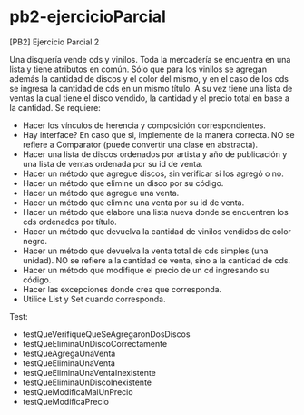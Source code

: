 # pb2-ejercicioParcial
[PB2] Ejercicio Parcial 2

Una disquería vende cds y vinilos. Toda la mercadería se encuentra en una lista y tiene atributos en común. Sólo que para los vinilos se agregan además la cantidad de discos y el color del mismo, y en el caso de los cds se ingresa la cantidad de cds en un mismo título.
A su vez tiene una lista de ventas la cual tiene el disco vendido, la cantidad y el precio total en base a la cantidad. Se requiere:

- Hacer los vínculos de herencia y composición correspondientes.
- Hay interface? En caso que si, implemente de la manera correcta. NO se refiere a Comparator (puede convertir una clase en abstracta).
- Hacer una lista de discos ordenados por artista y año de publicación y una lista de ventas ordenada por su id de venta.
- Hacer un método que agregue discos, sin verificar si los agregó o no.
- Hacer un método que elimine un disco por su código.
- Hacer un método que agregue una venta.
- Hacer un método que elimine una venta por su id de venta.
- Hacer un método que elabore una lista nueva donde se encuentren los cds ordenados por título.
- Hacer un método que devuelva la cantidad de vinilos vendidos de color negro.
- Hacer un método que devuelva la venta total de cds simples (una unidad). NO se refiere a la cantidad de venta, sino a la cantidad de cds.
- Hacer un método que modifique el precio de un cd ingresando su código.
- Hacer las excepciones donde crea que corresponda.
- Utilice List y Set cuando corresponda.

Test:
- testQueVerifiqueQueSeAgregaronDosDiscos
- testQueEliminaUnDiscoCorrectamente
- testQueAgregaUnaVenta
- testQueEliminaUnaVenta
- testQueEliminaUnaVentaInexistente
- testQueEliminaUnDiscoInexistente
- testQueModificaMalUnPrecio
- testQueModificaPrecio
